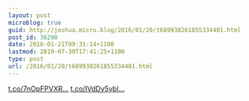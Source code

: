 ```yaml
---
layout: post
microblog: true
guid: http://joshua.micro.blog/2016/01/20/t689938261855334401.html
post_id: 36298
date: 2016-01-21T09:31:14+1100
lastmod: 2019-07-30T17:41:25+1100
type: post
url: /2016/01/20/t689938261855334401.html
---
```

[t.co/7nOpFPVXR...](https://t.co/7nOpFPVXRj) [t.co/IVdDy5vbI...](https://t.co/IVdDy5vbIN)
